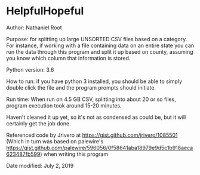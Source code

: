 # HelpfulHopeful
Author: Nathaniel Root

Purpose: for splitting up large UNSORTED CSV files based on a category.
		For instance, if working with a file containing data on an entire state
		you can run the data through this program and split it up based on county,
		assuming you know which column that information is stored.


Python version: 3.6


How to run: if you have python 3 installed, you should be able to simply double click
the file and the program prompts should initiate.

Run time: When run on 4.5 GB CSV, splitting into about 20 or so files, program execution took around 15-20 minutes.

Haven't cleaned it up yet, so it's not as condensed as could be, but it will certainly get the job done.

Referenced code by Jrivero at https://gist.github.com/jrivero/1085501 (Which in turn was based on palewire's https://gist.github.com/palewire/596056/0f58641aba18979e9d5c1b918aeca623487fb599) when writing this program

Date modified: July 2, 2019
